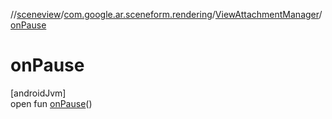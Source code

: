//[sceneview](../../../index.md)/[com.google.ar.sceneform.rendering](../index.md)/[ViewAttachmentManager](index.md)/[onPause](on-pause.md)

# onPause

[androidJvm]\
open fun [onPause](on-pause.md)()
